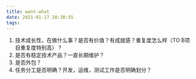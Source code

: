 ```yaml
---
title: want-what
date: 2021-01-17 20:38:55
tags:
---
```


1. 技术成长性，在做什么事？是否有价值？有成就感？重复度怎么样（TO B项目重复度特别高）？
2. 是否有稳定技术产品？一直长期维护？
3. 是否外包？
4. 任务分工是否明确？开发，运维，测试工作是否明确划分？